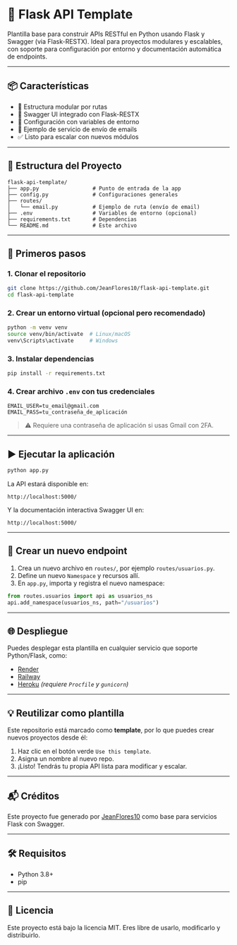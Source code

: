 
# 🚀 Flask API Template

Plantilla base para construir APIs RESTful en Python usando Flask y Swagger (via Flask-RESTX). Ideal para proyectos modulares y escalables, con soporte para configuración por entorno y documentación automática de endpoints.

---

## 📦 Características

- 📂 Estructura modular por rutas
- 📑 Swagger UI integrado con Flask-RESTX
- 🔐 Configuración con variables de entorno
- 📧 Ejemplo de servicio de envío de emails
- ✅ Listo para escalar con nuevos módulos

---

## 🧱 Estructura del Proyecto

```
flask-api-template/
├── app.py                 # Punto de entrada de la app
├── config.py              # Configuraciones generales
├── routes/
│   └── email.py           # Ejemplo de ruta (envío de email)
├── .env                   # Variables de entorno (opcional)
├── requirements.txt       # Dependencias
└── README.md              # Este archivo
```

---

## 🚀 Primeros pasos

### 1. Clonar el repositorio

```bash
git clone https://github.com/JeanFlores10/flask-api-template.git
cd flask-api-template
```

### 2. Crear un entorno virtual (opcional pero recomendado)

```bash
python -m venv venv
source venv/bin/activate  # Linux/macOS
venv\Scripts\activate     # Windows
```

### 3. Instalar dependencias

```bash
pip install -r requirements.txt
```

### 4. Crear archivo `.env` con tus credenciales

```env
EMAIL_USER=tu_email@gmail.com
EMAIL_PASS=tu_contraseña_de_aplicación
```

> ⚠️ Requiere una contraseña de aplicación si usas Gmail con 2FA.

---

## ▶️ Ejecutar la aplicación

```bash
python app.py
```

La API estará disponible en:

```
http://localhost:5000/
```

Y la documentación interactiva Swagger UI en:

```
http://localhost:5000/
```

---

## 🔁 Crear un nuevo endpoint

1. Crea un nuevo archivo en `routes/`, por ejemplo `routes/usuarios.py`.
2. Define un nuevo `Namespace` y recursos allí.
3. En `app.py`, importa y registra el nuevo namespace:

```python
from routes.usuarios import api as usuarios_ns
api.add_namespace(usuarios_ns, path="/usuarios")
```

---

## 🌐 Despliegue

Puedes desplegar esta plantilla en cualquier servicio que soporte Python/Flask, como:

- [Render](https://render.com/)
- [Railway](https://railway.app/)
- [Heroku](https://www.heroku.com/) *(requiere `Procfile` y `gunicorn`)*

---

## 💡 Reutilizar como plantilla

Este repositorio está marcado como **template**, por lo que puedes crear nuevos proyectos desde él:

1. Haz clic en el botón verde `Use this template`.
2. Asigna un nombre al nuevo repo.
3. ¡Listo! Tendrás tu propia API lista para modificar y escalar.

---

## 📬 Créditos

Este proyecto fue generado por [JeanFlores10](https://github.com/JeanFlores10) como base para servicios Flask con Swagger.

---

## 🛠️ Requisitos

- Python 3.8+
- pip

---

## 📝 Licencia

Este proyecto está bajo la licencia MIT. Eres libre de usarlo, modificarlo y distribuirlo.
